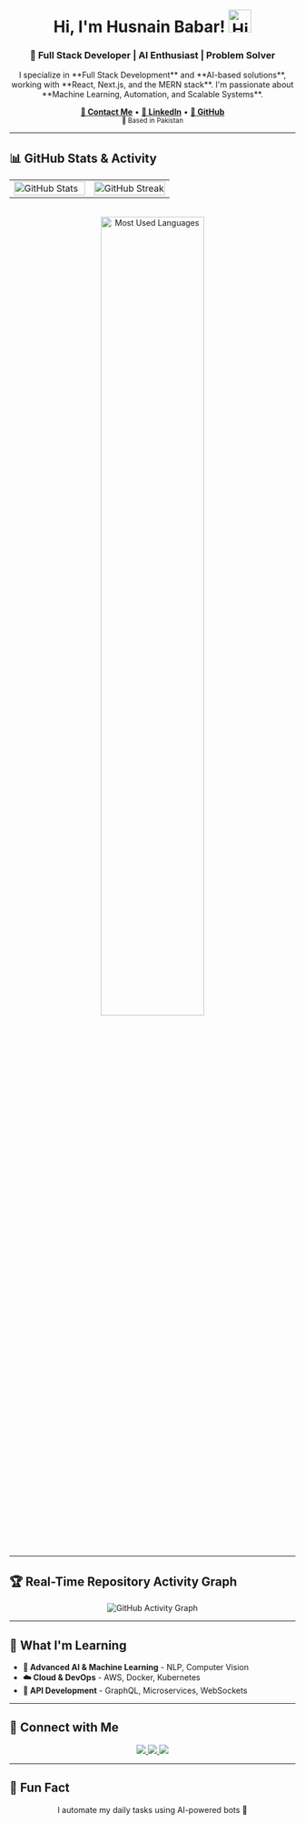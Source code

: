 <!-- HEADER & INTRODUCTION -->
<h1 align="center">
  Hi, I'm Husnain Babar! <img src="https://user-images.githubusercontent.com/18350557/176309783-0785949b-9127-417c-8b55-ab5a4333674e.gif" width="40" alt="Hi there!"/>
</h1>
<h3 align="center">🚀 Full Stack Developer | AI Enthusiast | Problem Solver</h3>

<p align="center">
  I specialize in **Full Stack Development** and **AI-based solutions**, working with **React, Next.js, and the MERN stack**. 
  I'm passionate about **Machine Learning, Automation, and Scalable Systems**.
</p>

<div align="center">
  <a href="mailto:husnain.babar.dev@gmail.com"><strong>📧 Contact Me</strong></a> •
  <a href="https://www.linkedin.com/in/husnain-babar-45b581253" target="_blank"><strong>💼 LinkedIn</strong></a> •
  <a href="https://github.com/Husnain555" target="_blank"><strong>🐙 GitHub</strong></a>
  <br />
  <sub>📍 Based in Pakistan</sub>
</div>

---

## 📊 GitHub Stats & Activity

<div align="center">

  <!-- GitHub Stats & Streak in One Row -->
  <table>
    <tr>
      <td width="50%">
        <a href="https://github.com/Husnain555">
          <img src="https://github-readme-stats.vercel.app/api?username=Husnain555&show_icons=true&count_private=true&bg_color=6A0DAD&title_color=ffffff&text_color=ffffff&icon_color=ffffff&hide_border=true" alt="GitHub Stats" width="100%"/>
        </a>
      </td>
      <td width="50%">
        <a href="https://github.com/Husnain555">
          <img src="https://github-readme-streak-stats.herokuapp.com/?user=Husnain555&theme=highcontrast&hide_border=true&border_radius=10" alt="GitHub Streak" width="100%"/>
        </a>
      </td>
    </tr>
  </table>

  <br />

  <!-- Most Used Languages in Next Row -->
  <a href="https://github.com/Husnain555">
    <img src="https://github-readme-stats.vercel.app/api/top-langs/?username=Husnain555&layout=compact&bg_color=6A0DAD&title_color=ffffff&text_color=ffffff&icon_color=ffffff&hide_border=true" alt="Most Used Languages" width="60%"/>
  </a>

</div>

---

## 🏆 Real-Time Repository Activity Graph

<p align="center">
  <img src="https://github-readme-activity-graph.vercel.app/graph?username=Husnain555&bg_color=1a1b27&color=ffffff&line=6A0DAD&point=FFFFFF&hide_border=true" alt="GitHub Activity Graph"/>
</p>

---

## 📖 What I'm Learning

- **🧠 Advanced AI & Machine Learning** - NLP, Computer Vision  
- **☁️ Cloud & DevOps** - AWS, Docker, Kubernetes  
- **🔌 API Development** - GraphQL, Microservices, WebSockets  

---

## 🔗 Connect with Me

<p align="center">
  <a href="https://www.linkedin.com/in/husnain-babar-45b581253" target="_blank">
    <img src="https://img.shields.io/badge/LinkedIn-0A66C2?style=for-the-badge&logo=linkedin&logoColor=white" />
  </a>
  <a href="https://github.com/Husnain555" target="_blank">
    <img src="https://img.shields.io/badge/GitHub-181717?style=for-the-badge&logo=github&logoColor=white" />
  </a>
  <a href="mailto:husnain.babar.dev@gmail.com">
    <img src="https://img.shields.io/badge/Email-D14836?style=for-the-badge&logo=gmail&logoColor=white" />
  </a>
</p>

---

## 🤫 Fun Fact

<p align="center">
  I automate my daily tasks using AI-powered bots 🤖
</p>
